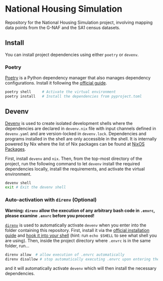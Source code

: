 # National Housing Simulation

Repository for the National Housing Simulation project, involving mapping data points from the G-NAF and the SA1 census datasets.

## Install

You can install project dependencies using either `poetry` or `devenv`.

### Poetry

[Poetry](https://python-poetry.org/) is a Python dependency manager that also manages dependency configurations. Install it following the [official guide](https://python-poetry.org/docs/#installing-with-the-official-installer).

```bash
poetry shell     # Activate the virtual environment
poetry install   # Install the dependencies from pyproject.toml
```

## Devenv

[Devenv](https://devenv.sh/) is used to create isolated development shells where the dependencies are declared in `devenv.nix` file with input channels defined in `devenv.yaml` and are version-locked in `devenv.lock`. Dependencies and programs installed in the shell are only accessible in the shell. It is internally powered by Nix where the list of Nix packages can be found at [NixOS Packages](https://search.nixos.org/packages).

First, install `devenv` and `nix`. Then, from the top-most directory of the project, run the following command to let `devenv` install the required dependencies locally, install the requirements, and activate the virtual environment.

```bash
devenv shell
exit # Exit the devenv shell
```

### Auto-activation with `direnv` (Optional)

**Warning: `direnv` allow the execution of any arbitrary bash code in `.envrc`, please examine `.envrc` before you proceed!**

[`direnv`](https://direnv.net/) is used to automatically activate `devenv` when you enter into the folder containing this repository. First, install it via the [official installation guide](https://direnv.net/docs/installation.html) and [hook it into your shell](https://direnv.net/docs/hook.html) (hint: run `echo $SHELL` to see what shell you are using). Then, inside the project directory where `.envrc` is in the same folder, run...

```bash
direnv allow  # allow execution of .envrc automatically
direnv disallow # stop automatically executing .envrc upon entering the project folder
```

and it will automatically activate `devenv` which will then install the necessary dependencies.
